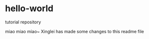 # hello-world
tutorial repository

miao miao miao~ Xinglei has made some changes to this readme file
